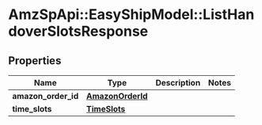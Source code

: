 # AmzSpApi::EasyShipModel::ListHandoverSlotsResponse

## Properties
Name | Type | Description | Notes
------------ | ------------- | ------------- | -------------
**amazon_order_id** | [**AmazonOrderId**](AmazonOrderId.md) |  | 
**time_slots** | [**TimeSlots**](TimeSlots.md) |  | 

